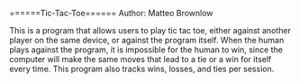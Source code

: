 ======Tic-Tac-Toe======
Author: Matteo Brownlow

This is a program that allows users to play tic tac toe, either against another player on the same device, or against the program itself. 
When the human plays against the program, it is impossible for the human to win, since the computer will make the same moves that lead to 
a tie or a win for itself every time. This program also tracks wins, losses, and ties per session. 

